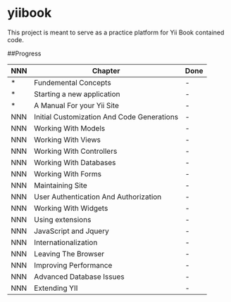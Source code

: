 yiibook
=======

This project is meant to serve as a practice platform for Yii Book contained code.

##Progress

NNN | Chapter | Done
--- | ------- | ----
* | Fundemental Concepts | -
* | Starting a new application | -
* | A Manual For your Yii Site | -
NNN | Initial Customization And Code Generations | -
NNN | Working With Models | -
NNN | Working With Views | -
NNN | Working With Controllers | -
NNN | Working With Databases | -
NNN | Working With Forms | -
NNN | Maintaining Site | -
NNN | User Authentication And Authorization | -
NNN | Working With Widgets | -
NNN | Using extensions | -
NNN | JavaScript and Jquery | -
NNN | Internationalization | -
NNN | Leaving The Browser | -
NNN | Improving Performance | -
NNN | Advanced Database Issues | -
NNN | Extending YII | -
